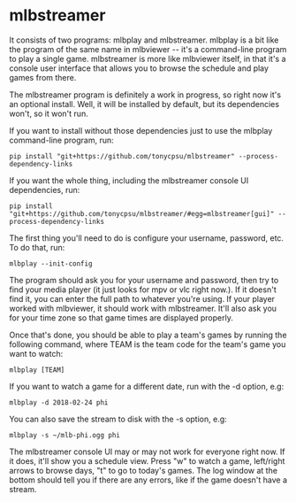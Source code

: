 mlbstreamer
===========

It consists of two programs: mlbplay and mlbstreamer. mlbplay is a bit like the program of the same name in mlbviewer -- it's a command-line program to play a single game. mlbstreamer is more like mlbviewer itself, in that it's a console user interface that allows you to browse the schedule and play games from there.

The mlbstreamer program is definitely a work in progress, so right now it's an optional install. Well, it will be installed by default, but its dependencies won't, so it won't run.

If you want to install without those dependencies just to use the mlbplay command-line program, run:

```
pip install "git+https://github.com/tonycpsu/mlbstreamer" --process-dependency-links
```

If you want the whole thing, including the mlbstreamer console UI dependencies, run:

```
pip install "git+https://github.com/tonycpsu/mlbstreamer/#egg=mlbstreamer[gui]" --process-dependency-links
```

The first thing you'll need to do is configure your username, password, etc. To do that, run:

```
mlbplay --init-config
```

The program should ask you for your username and password, then try to find your media player (it just looks for mpv or vlc right now.). If it doesn't find it, you can enter the full path to whatever you're using. If your player worked with mlbviewer, it should work with mlbstreamer. It'll also ask you for your time zone so that game times are displayed properly.

Once that's done, you should be able to play a team's games by running
the following command, where TEAM is the team code for the team's game
you want to watch:

```
mlbplay [TEAM]
```

If you want to watch a game for a different date, run with the -d option, e.g:

```
mlbplay -d 2018-02-24 phi
```

You can also save the stream to disk with the -s option, e.g:

```
mlbplay -s ~/mlb-phi.ogg phi
```

The mlbstreamer console UI may or may not work for everyone right now. If it does, it'll show you a schedule view. Press "w" to watch a game, left/right arrows to browse days, "t" to go to today's games. The log window at the bottom should tell you if there are any errors, like if the game doesn't have a stream.
